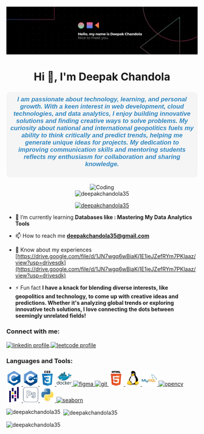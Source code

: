 ![logo](https://github.com/DeepakChandola35/DeepakChandola35/blob/main/Black%20Technology%20LinkedIn%20Banner.png)
<b><h1 align="center">Hi 👋, I'm Deepak Chandola</h1></b>
<i><h3 align="center" style="font-family: Arial, sans-serif; color: #2E86C1; font-style: italic; background-color: #F5F5F5; padding: 10px; border-radius: 10px;">
  I am passionate about technology, learning, and personal growth. With a keen interest in web development, cloud technologies, and data analytics, I enjoy building innovative solutions and finding creative ways to solve problems. My curiosity about national and international geopolitics fuels my ability to think critically and predict trends, helping me generate unique ideas for projects. My dedication to improving communication skills and mentoring students reflects my enthusiasm for collaboration and sharing knowledge.
</h3></i>


<div align="center">
  <img alt="Coding" width="200" src="https://tenor.com/ci9ZhWhsUth.gif">
</div>

<div align="center">
  <img src="https://media1.tenor.com/m/GPxI_899THkAAAAd/work-office.gif" alt="deepakchandola35" />
</div>

<p align="center">
  <a href="https://github.com/ryo-ma/github-profile-trophy">
    <img src="https://github-profile-trophy.vercel.app/?username=deepakchandola35" alt="deepakchandola35" />
  </a>
</p>

- 🌱 I’m currently learning **Databases like :  Mastering My Data Analytics Tools**

- 📫 How to reach me **deepakchandola35@gmail.com**

- 📄 Know about my experiences [https://drive.google.com/file/d/1JN7wgq6wBiaKj1E1jeJZefRYm7PKlaaz/view?usp=drivesdk](https://drive.google.com/file/d/1JN7wgq6wBiaKj1E1jeJZefRYm7PKlaaz/view?usp=drivesdk)

- ⚡ Fun fact **I have a knack for blending diverse interests, like geopolitics and technology, to come up with creative ideas and predictions. Whether it's analyzing global trends or exploring innovative tech solutions, I love connecting the dots between seemingly unrelated fields!**

<h3 align="left">Connect with me:</h3>
<p align="left">
  <a href="https://linkedin.com/in/https://www.linkedin.com/in/deepak-chandola-2022to2026" target="blank">
    <img align="center" src="https://raw.githubusercontent.com/rahuldkjain/github-profile-readme-generator/master/src/images/icons/Social/linked-in-alt.svg" alt="linkedin profile" height="30" width="40" />
  </a>
  <a href="https://www.leetcode.com/https://leetcode.com/u/deepakchandola35/" target="blank">
    <img align="center" src="https://raw.githubusercontent.com/rahuldkjain/github-profile-readme-generator/master/src/images/icons/Social/leet-code.svg" alt="leetcode profile" height="30" width="40" />
  </a>
</p>

<h3 align="left">Languages and Tools:</h3>
<p align="left">
  <a href="https://www.cprogramming.com/" target="_blank" rel="noreferrer">
    <img src="https://raw.githubusercontent.com/devicons/devicon/master/icons/c/c-original.svg" alt="c" width="40" height="40" />
  </a>
  <a href="https://www.w3schools.com/cpp/" target="_blank" rel="noreferrer">
    <img src="https://raw.githubusercontent.com/devicons/devicon/master/icons/cplusplus/cplusplus-original.svg" alt="cplusplus" width="40" height="40" />
  </a>
  <a href="https://www.w3schools.com/css/" target="_blank" rel="noreferrer">
    <img src="https://raw.githubusercontent.com/devicons/devicon/master/icons/css3/css3-original-wordmark.svg" alt="css3" width="40" height="40" />
  </a>
  <a href="https://www.docker.com/" target="_blank" rel="noreferrer">
    <img src="https://raw.githubusercontent.com/devicons/devicon/master/icons/docker/docker-original-wordmark.svg" alt="docker" width="40" height="40" />
  </a>
  <a href="https://www.figma.com/" target="_blank" rel="noreferrer">
    <img src="https://www.vectorlogo.zone/logos/figma/figma-icon.svg" alt="figma" width="40" height="40" />
  </a>
  <a href="https://git-scm.com/" target="_blank" rel="noreferrer">
    <img src="https://www.vectorlogo.zone/logos/git-scm/git-scm-icon.svg" alt="git" width="40" height="40" />
  </a>
  <a href="https://www.w3.org/html/" target="_blank" rel="noreferrer">
    <img src="https://raw.githubusercontent.com/devicons/devicon/master/icons/html5/html5-original-wordmark.svg" alt="html5" width="40" height="40" />
  </a>
  <a href="https://www.linux.org/" target="_blank" rel="noreferrer">
    <img src="https://raw.githubusercontent.com/devicons/devicon/master/icons/linux/linux-original.svg" alt="linux" width="40" height="40" />
  </a>
  <a href="https://www.mysql.com/" target="_blank" rel="noreferrer">
    <img src="https://raw.githubusercontent.com/devicons/devicon/master/icons/mysql/mysql-original-wordmark.svg" alt="mysql" width="40" height="40" />
  </a>
  <a href="https://opencv.org/" target="_blank" rel="noreferrer">
    <img src="https://www.vectorlogo.zone/logos/opencv/opencv-icon.svg" alt="opencv" width="40" height="40" />
  </a>
  <a href="https://pandas.pydata.org/" target="_blank" rel="noreferrer">
    <img src="https://raw.githubusercontent.com/devicons/devicon/2ae2a900d2f041da66e950e4d48052658d850630/icons/pandas/pandas-original.svg" alt="pandas" width="40" height="40" />
  </a>
  <a href="https://www.photoshop.com/en" target="_blank" rel="noreferrer">
    <img src="https://raw.githubusercontent.com/devicons/devicon/master/icons/photoshop/photoshop-line.svg" alt="photoshop" width="40" height="40" />
  </a>
  <a href="https://www.python.org" target="_blank" rel="noreferrer">
    <img src="https://raw.githubusercontent.com/devicons/devicon/master/icons/python/python-original.svg" alt="python" width="40" height="40" />
  </a>
  <a href="https://seaborn.pydata.org/" target="_blank" rel="noreferrer">
    <img src="https://seaborn.pydata.org/_images/logo-mark-lightbg.svg" alt="seaborn" width="40" height="40" />
  </a>
</p>

<p>
  <img align="left" src="https://github-readme-stats.vercel.app/api/top-langs?username=deepakchandola35&show_icons=true&locale=en&layout=compact" alt="deepakchandola35" />
</p>

<p>&nbsp;
  <img align="center" src="https://github-readme-stats.vercel.app/api?username=deepakchandola35&show_icons=true&locale=en" alt="deepakchandola35" />
</p>

<p>
  <img align="center" src="https://github-readme-streak-stats.herokuapp.com/?user=deepakchandola35&" alt="deepakchandola35" />
</p>
